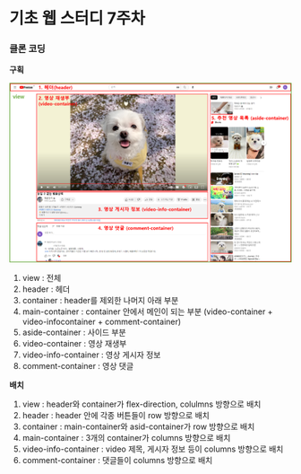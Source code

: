 # 기초 웹 스터디 7주차

### **클론 코딩**

**구획**

![클론 구현페이지](https://github.com/lzlkq/2023-1-OC-Web-Study/blob/main/Week7/%ED%81%B4%EB%A1%A0%20%EA%B5%AC%ED%98%84%ED%8E%98%EC%9D%B4%EC%A7%80.png)

1. view : 전체
2. header : 헤더
3. container : header를 제외한 나머지 아래 부분
4. main-container : container 안에서 메인이 되는 부분 (video-container + video-infocontainer + comment-container)
5. aside-container : 사이드 부분
6. video-container : 영상 재생부
7. video-info-container : 영상 게시자 정보
8. comment-container : 영상 댓글

**배치**

1. view : header와 container가 flex-direction, colulmns 방향으로 배치
2. header : header 안에 각종 버튼들이 row 방향으로 배치
3. container : main-container와 asid-container가 row 방향으로 배치
4. main-container : 3개의 container가 columns 방향으로 배치
5. video-info-container : video 제목, 게시자 정보 등이 columns 방향으로 배치
6. comment-container : 댓글들이 columns 방향으로 배치